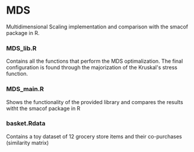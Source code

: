 # MDS
Multidimensional Scaling implementation and comparison with the smacof package in R.

### MDS_lib.R
Contains all the functions that perform the MDS optimalization. The final configuration is found through the majorization of the Kruskal's stress function.

### MDS_main.R
Shows the functionality of the provided library and compares the results witht the smacof package in R

### basket.Rdata
Contains a toy dataset of 12 grocery store items and their co-purchases (similarity matrix)
